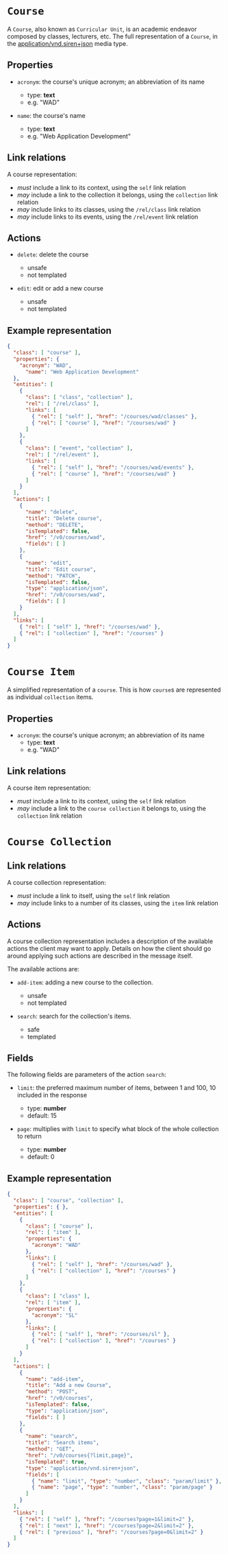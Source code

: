 # `Course`
A `Course`, also known as `Curricular Unit`, is an academic endeavor composed by classes, lecturers, etc. The full representation of a `Course`, in the [application/vnd.siren+json](https://github.com/kevinswiber/siren) media type.

## Properties
* `acronym`: the course's unique acronym; an abbreviation of its name
  - type: **text**
  - e.g. "WAD"

* `name`: the course's name
  - type: **text**
  - e.g. "Web Application Development"

## Link relations
A course representation:
* *must* include a link to its context, using the `self` link relation
* *may* include a link to the collection it belongs, using the `collection` link relation
* *may* include links to its classes, using the `/rel/class` link relation
* *may* include links to its events, using the `/rel/event` link relation

## Actions
* `delete`: delete the course
  - unsafe
  - not templated

* `edit`: edit or add a new course
  - unsafe
  - not templated

## Example representation
```json
{
  "class": [ "course" ],
  "properties": { 
    "acronym": "WAD",
	  "name": "Web Application Development"
  },
  "entities": [
    {
      "class": [ "class", "collection" ],
      "rel": [ "/rel/class" ], 
      "links": [
        { "rel": [ "self" ], "href": "/courses/wad/classes" },
        { "rel": [ "course" ], "href": "/courses/wad" }
      ]
    },
    {
      "class": [ "event", "collection" ],
      "rel": [ "/rel/event" ], 
      "links": [
        { "rel": [ "self" ], "href": "/courses/wad/events" },
        { "rel": [ "course" ], "href": "/courses/wad" }  
      ]
    }
  ],
  "actions": [
    {
      "name": "delete",
      "title": "Delete course",
      "method": "DELETE",
      "isTemplated": false,
      "href": "/v0/courses/wad",
      "fields": [ ]
    },
    {
      "name": "edit",
      "title": "Edit course",
      "method": "PATCH",
      "isTemplated": false,
      "type": "application/json",
      "href": "/v0/courses/wad",
      "fields": [ ]
    }
  ],
  "links": [
    { "rel": [ "self" ], "href": "/courses/wad" },
    { "rel": [ "collection" ], "href": "/courses" }
  ]
}
```

# `Course Item`

A simplified representation of a `course`. This is how `course`s are represented as individual `collection` items.

## Properties
* `acronym`: the course's unique acronym; an abbreviation of its name
  - type: **text**
  - e.g. "WAD"

## Link relations
A course item representation:
* *must* include a link to its context, using the `self` link relation
* *may* include a link to the `course collection` it belongs to, using the `collection` link relation

# `Course Collection`

## Link relations
A course collection representation:
* *must* include a link to itself, using the `self` link relation
* *may* include links to a number of its classes, using the `item` link relation

## Actions
A course collection representation includes a description of the available actions the client may want to apply. Details on how the client should go around applying such actions are described in the message itself.

The available actions are:
* `add-item`: adding a new course to the collection.
  - unsafe
  - not templated

* `search`:  search for the collection's items.
  - safe
  - templated

## Fields
The following fields are parameters of the action `search`:
* `limit`: the preferred maximum number of items, between 1 and 100, 10 included in the response
  - type: **number**
  - default: 15

* `page`: multiplies with `limit` to specify what block of the whole collection to return
  - type: **number**
  - default: 0

## Example representation
```json
{
  "class": [ "course", "collection" ],
  "properties": { },
  "entities": [
    {
      "class": [ "course" ],
      "rel": [ "item" ], 
      "properties": { 
        "acronym": "WAD"
      },
      "links": [
        { "rel": [ "self" ], "href": "/courses/wad" },
        { "rel": [ "collection" ], "href": "/courses" }
      ]
    },
    {
      "class": [ "class" ],
      "rel": [ "item" ], 
      "properties": { 
        "acronym": "SL"
      },
      "links": [
        { "rel": [ "self" ], "href": "/courses/sl" },
        { "rel": [ "collection" ], "href": "/courses" }
      ]
    }
  ],
  "actions": [
    {
      "name": "add-item",
      "title": "Add a new Course",
      "method": "POST",
      "href": "/v0/courses",
      "isTemplated": false,
      "type": "application/json",
      "fields": [ ]
    },
    {
      "name": "search",
      "title": "Search items",
      "method": "GET",
      "href": "/v0/courses{?limit,page}",
      "isTemplated": true,
      "type": "application/vnd.siren+json",
      "fields": [
        { "name": "limit", "type": "number", "class": "param/limit" },
        { "name": "page", "type": "number", "class": "param/page" }
      ]
    }
  ],
  "links": [
    { "rel": [ "self" ], "href": "/courses?page=1&limit=2" },
    { "rel": [ "next" ], "href": "/courses?page=2&limit=2" },
    { "rel": [ "previous" ], "href": "/courses?page=0&limit=2" }
  ]
}
```


